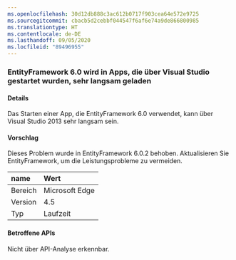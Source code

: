 ```yaml
---
ms.openlocfilehash: 30d12db888c3ac612b0717f903cea64e572e9725
ms.sourcegitcommit: cbacb5d2cebbf044547f6af6e74a9de866800985
ms.translationtype: HT
ms.contentlocale: de-DE
ms.lasthandoff: 09/05/2020
ms.locfileid: "89496955"
---
```

### <a name="entityframework-60-loads-very-slowly-in-apps-launched-from-visual-studio"></a>EntityFramework 6.0 wird in Apps, die über Visual Studio gestartet wurden, sehr langsam geladen

#### <a name="details"></a>Details

Das Starten einer App, die EntityFramework 6.0 verwendet, kann über Visual Studio 2013 sehr langsam sein.

#### <a name="suggestion"></a>Vorschlag

Dieses Problem wurde in EntityFramework 6.0.2 behoben. Aktualisieren Sie EntityFramework, um die Leistungsprobleme zu vermeiden.

| name    | Wert       |
|:--------|:------------|
| Bereich   |Microsoft Edge|
|Version|4.5|
|Typ|Laufzeit|

#### <a name="affected-apis"></a>Betroffene APIs

Nicht über API-Analyse erkennbar.

<!--

#### Affected APIs

Not detectable via API analysis.

-->
